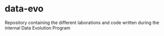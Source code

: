 # data-evo
Repository containing the different laborations and code written during the internal Data Evolution Program
